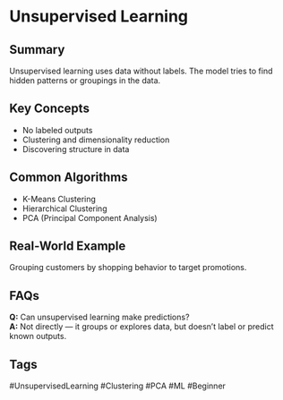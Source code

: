 # Unsupervised Learning

## Summary
Unsupervised learning uses data without labels. The model tries to find hidden patterns or groupings in the data.

## Key Concepts
- No labeled outputs
- Clustering and dimensionality reduction
- Discovering structure in data

## Common Algorithms
- K-Means Clustering
- Hierarchical Clustering
- PCA (Principal Component Analysis)

## Real-World Example
Grouping customers by shopping behavior to target promotions.

## FAQs
**Q:** Can unsupervised learning make predictions?  
**A:** Not directly — it groups or explores data, but doesn’t label or predict known outputs.

## Tags
#UnsupervisedLearning #Clustering #PCA #ML #Beginner